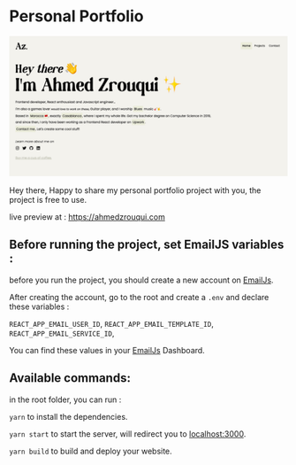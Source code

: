 # Personal Portfolio

![project-preview](src/assets/imgs/project.png)

Hey there, Happy to share my personal portfolio project with you, the project is free to use.

live preview at : https://ahmedzrouqui.com


## Before running the project, set EmailJS variables :

before you run the project, you should create a new account on [EmailJs](https://emailjs.com).

After creating the account, go to the root and create a `.env` and declare these variables :

`REACT_APP_EMAIL_USER_ID`,
`REACT_APP_EMAIL_TEMPLATE_ID`,
`REACT_APP_EMAIL_SERVICE_ID`,

You can find these values in your [EmailJs](https://emailjs.com) Dashboard.

## Available commands:

in the root folder, you can run :

`yarn` to install the dependencies.

`yarn start` to start the server, will redirect you to [localhost:3000](localhost:3000).

`yarn build` to build and deploy your website.
